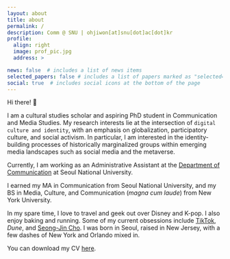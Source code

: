 ```yaml
---
layout: about
title: about
permalink: /
description: Comm @ SNU | ohjiwon[at]snu[dot]ac[dot]kr
profile:
  align: right
  image: prof_pic.jpg
  address: >

news: false  # includes a list of news items
selected_papers: false # includes a list of papers marked as "selected={true}"
social: true  # includes social icons at the bottom of the page
---
```

  
Hi there! 👋

I am a cultural studies scholar and aspiring PhD student in Communication and Media Studies. My research interests lie at the intersection of `digital culture and identity`, with an emphasis on globalization, participatory culture, and social activism. In particular, I am interested in the identity-building processes of historically marginalized groups within emerging media landscapes such as social media and the metaverse.

Currently, I am working as an Administrative Assistant at the [Department of Communication](http://communication.snu.ac.kr) at Seoul National University. 

I earned my MA in Communication from Seoul National University, and my BS in Media, Culture, and Communication (_magna cum laude_) from New York University.

In my spare time, I love to travel and geek out over Disney and K-pop. I also enjoy baking and running. Some of my current obsessions include [TikTok](http://vt.tiktok.com/ZSehLkJVY), _Dune_, and [Seong-Jin Cho](https://youtu.be/aNMlq-hOIoc). I was born in Seoul, raised in New Jersey, with a few dashes of New York and Orlando mixed in.

You can download my CV [here](https://github.com/jennjiwon/jennjiwon.github.io/raw/master/assets/pdf/CV_jiwonjennoh%20(2).pdf).
